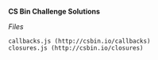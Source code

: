 **CS Bin Challenge Solutions**

*Files*

    callbacks.js (http://csbin.io/callbacks)
    closures.js (http://csbin.io/closures)
